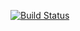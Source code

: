 [![Build Status](http://18.119.136.107:8080/buildStatus/icon?job=deployment)](http://3.145.32.204:8080/job/deployment/)
